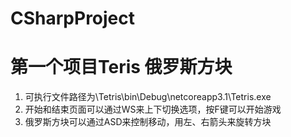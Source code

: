 # CSharpProject
# 第一个项目Teris 俄罗斯方块
1. 可执行文件路径为\Tetris\bin\Debug\netcoreapp3.1\Tetris.exe
2. 开始和结束页面可以通过WS来上下切换选项，按F键可以开始游戏
3. 俄罗斯方块可以通过ASD来控制移动，用左、右箭头来旋转方块

